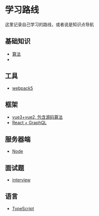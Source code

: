 # 学习路线

这里记录自己学习的路线，或者说是知识点导航

## 基础知识

* [算法](https://github.com/zeroone001/learning-algorithm)
* 

## 工具

* [webpack5](https://github.com/zeroone001/learning-webpack-5)

## 框架

* [vue3+vue2, 包含源码算法](https://github.com/zeroone001/learning-vue)
* [React + GraphQL](https://github.com/zeroone001/create-react)

## 服务器端

* [Node](https://github.com/zeroone001/node-demo)

## 面试题

* [interview](https://github.com/zeroone001/interview-questions)

## 语言

* [TypeScript](https://github.com/zeroone001/learning-typescript)

